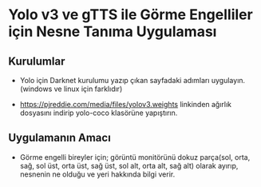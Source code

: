 # Yolo v3 ve gTTS ile Görme Engelliler için Nesne Tanıma Uygulaması

## Kurulumlar
- Yolo için Darknet kurulumu yazıp çıkan sayfadaki adımları uygulayın. (windows ve linux için farklıdır)

- https://pjreddie.com/media/files/yolov3.weights linkinden ağırlık dosyasını indirip yolo-coco klasörüne yapıştırın.

## Uygulamanın Amacı
- Görme engelli bireyler için; görüntü monitörünü dokuz parça(sol, orta, sağ, sol üst, orta üst, sağ üst, sol alt, orta alt, sağ alt) olarak ayırıp, nesnenin ne olduğu ve yeri hakkında bilgi verir.

